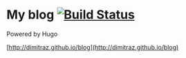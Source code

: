 # My blog [![Build Status](https://travis-ci.com/dimitraz/blog.svg?token=JsFfPx6x3FvEvb1LVSzP&branch=master)](https://travis-ci.com/dimitraz/blog)
Powered by Hugo 

[http://dimitraz.github.io/blog](http://dimitraz.github.io/blog)
